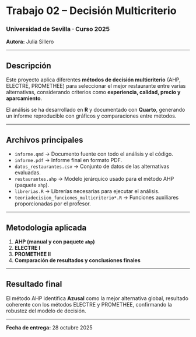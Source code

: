 # Trabajo 02 – Decisión Multicriterio  
### Universidad de Sevilla · Curso 2025  
**Autora:** Julia Sillero  

---

## Descripción
Este proyecto aplica diferentes **métodos de decisión multicriterio** (AHP, ELECTRE, PROMETHEE) para seleccionar el mejor restaurante entre varias alternativas, considerando criterios como **experiencia, calidad, precio y aparcamiento**.

El análisis se ha desarrollado en **R** y documentado con **Quarto**, generando un informe reproducible con gráficos y comparaciones entre métodos.

---

## Archivos principales
- `informe.qmd` → Documento fuente con todo el análisis y el código.  
- `informe.pdf` → Informe final en formato PDF.  
- `datos_restaurantes.csv` → Conjunto de datos de las alternativas evaluadas.  
- `restaurantes.ahp` → Modelo jerárquico usado para el método AHP (paquete `ahp`).  
- `librerias.R` → Librerías necesarias para ejecutar el análisis.  
- `teoriadecision_funciones_multicriterio*.R` → Funciones auxiliares proporcionadas por el profesor.

---

## Metodología aplicada
1. **AHP (manual y con paquete `ahp`)**  
2. **ELECTRE I**  
3. **PROMETHEE II**  
4. **Comparación de resultados y conclusiones finales**

---

## Resultado final
El método AHP identifica **Azusal** como la mejor alternativa global, resultado coherente con los métodos ELECTRE y PROMETHEE, confirmando la robustez del modelo de decisión.

---

**Fecha de entrega:** 28 octubre 2025  
